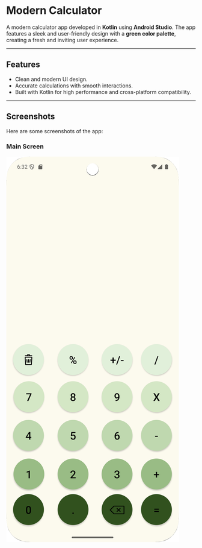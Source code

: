 # Modern Calculator

A modern calculator app developed in **Kotlin** using **Android Studio**. The app features a sleek and user-friendly design with a **green color palette**, creating a fresh and inviting user experience.

---

## Features
- Clean and modern UI design.
- Accurate calculations with smooth interactions.
- Built with Kotlin for high performance and cross-platform compatibility.

---

## Screenshots
Here are some screenshots of the app:

### Main Screen
![Main Screen](app/src/main/res/drawable/main_screen.png)

